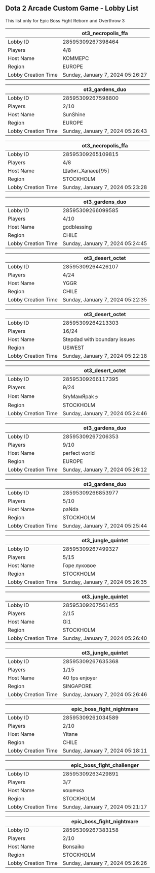 ## Dota 2 Arcade Custom Game - Lobby List

This list only for Epic Boss Fight Reborn and Overthrow 3

|  | ot3_necropolis_ffa |
| ------ | ------ |
| Lobby ID | 28595309267398464 |
| Players | 4/8 |
| Host Name | КОММЕРС |
| Region | EUROPE |
| Lobby Creation Time | Sunday, January 7, 2024 05:26:27 |


|  | ot3_gardens_duo |
| ------ | ------ |
| Lobby ID | 28595309267598800 |
| Players | 2/10 |
| Host Name | SunShine |
| Region | EUROPE |
| Lobby Creation Time | Sunday, January 7, 2024 05:26:43 |


|  | ot3_necropolis_ffa |
| ------ | ------ |
| Lobby ID | 28595309265109815 |
| Players | 4/8 |
| Host Name | Шабит_Хапаев[95] |
| Region | STOCKHOLM |
| Lobby Creation Time | Sunday, January 7, 2024 05:23:28 |


|  | ot3_gardens_duo |
| ------ | ------ |
| Lobby ID | 28595309266099585 |
| Players | 4/10 |
| Host Name | godblessing |
| Region | CHILE |
| Lobby Creation Time | Sunday, January 7, 2024 05:24:45 |


|  | ot3_desert_octet |
| ------ | ------ |
| Lobby ID | 28595309264426107 |
| Players | 4/24 |
| Host Name | YGGR |
| Region | CHILE |
| Lobby Creation Time | Sunday, January 7, 2024 05:22:35 |


|  | ot3_desert_octet |
| ------ | ------ |
| Lobby ID | 28595309264213303 |
| Players | 16/24 |
| Host Name | Stepdad with boundary issues |
| Region | USWEST |
| Lobby Creation Time | Sunday, January 7, 2024 05:22:18 |


|  | ot3_desert_octet |
| ------ | ------ |
| Lobby ID | 28595309266117395 |
| Players | 9/24 |
| Host Name | SrуMaмЯрakッ |
| Region | STOCKHOLM |
| Lobby Creation Time | Sunday, January 7, 2024 05:24:46 |


|  | ot3_gardens_duo |
| ------ | ------ |
| Lobby ID | 28595309267206353 |
| Players | 9/10 |
| Host Name | perfect world |
| Region | EUROPE |
| Lobby Creation Time | Sunday, January 7, 2024 05:26:12 |


|  | ot3_gardens_duo |
| ------ | ------ |
| Lobby ID | 28595309266853977 |
| Players | 5/10 |
| Host Name | paNda |
| Region | STOCKHOLM |
| Lobby Creation Time | Sunday, January 7, 2024 05:25:44 |


|  | ot3_jungle_quintet |
| ------ | ------ |
| Lobby ID | 28595309267499327 |
| Players | 5/15 |
| Host Name | Горе луковое |
| Region | STOCKHOLM |
| Lobby Creation Time | Sunday, January 7, 2024 05:26:35 |


|  | ot3_jungle_quintet |
| ------ | ------ |
| Lobby ID | 28595309267561455 |
| Players | 2/15 |
| Host Name | Gi1 |
| Region | STOCKHOLM |
| Lobby Creation Time | Sunday, January 7, 2024 05:26:40 |


|  | ot3_jungle_quintet |
| ------ | ------ |
| Lobby ID | 28595309267635368 |
| Players | 1/15 |
| Host Name | 40 fps enjoyer |
| Region | SINGAPORE |
| Lobby Creation Time | Sunday, January 7, 2024 05:26:46 |


|  | epic_boss_fight_nightmare |
| ------ | ------ |
| Lobby ID | 28595309261034589 |
| Players | 2/10 |
| Host Name | Yitane |
| Region | CHILE |
| Lobby Creation Time | Sunday, January 7, 2024 05:18:11 |


|  | epic_boss_fight_challenger |
| ------ | ------ |
| Lobby ID | 28595309263429891 |
| Players | 3/7 |
| Host Name | кошечка |
| Region | STOCKHOLM |
| Lobby Creation Time | Sunday, January 7, 2024 05:21:17 |


|  | epic_boss_fight_nightmare |
| ------ | ------ |
| Lobby ID | 28595309267383158 |
| Players | 2/10 |
| Host Name | Bonsaiko |
| Region | STOCKHOLM |
| Lobby Creation Time | Sunday, January 7, 2024 05:26:26 |


